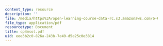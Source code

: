 ```yaml
---
content_type: resource
description: ''
file: /media/https%3A/open-learning-course-data-rc.s3.amazonaws.com/6-042j-mathematics-for-computer-science-fall-2005/eee3b2c0826a243b7e49d5e25c0e3814_cp4msol.pdf
file_type: application/pdf
resourcetype: Document
title: cp4msol.pdf
uid: eee3b2c0-826a-243b-7e49-d5e25c0e3814
---
```

